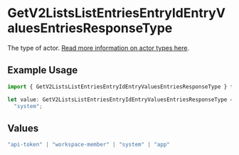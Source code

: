 # GetV2ListsListEntriesEntryIdEntryValuesEntriesResponseType

The type of actor. [Read more information on actor types here](/docs/actors).

## Example Usage

```typescript
import { GetV2ListsListEntriesEntryIdEntryValuesEntriesResponseType } from "attio-js/models/operations";

let value: GetV2ListsListEntriesEntryIdEntryValuesEntriesResponseType =
  "system";
```

## Values

```typescript
"api-token" | "workspace-member" | "system" | "app"
```